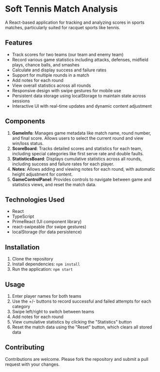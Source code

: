 # Soft Tennis Match Analysis

A React-based application for tracking and analyzing scores in sports matches, particularly suited for racquet sports like tennis.

## Features

- Track scores for two teams (our team and enemy team)
- Record various game statistics including attacks, defenses, midfield plays, chance balls, and smashes
- Calculate and display success and failure rates
- Support for multiple rounds in a match
- Add notes for each round
- View overall statistics across all rounds
- Responsive design with swipe gestures for mobile use
- Persistent data storage using localStorage to maintain state across sessions
- Interactive UI with real-time updates and dynamic content adjustment

## Components

1. **GameInfo**: Manages game metadata like match name, round number, and final score. Allows users to select the current round and view win/loss status.
2. **ScoreBoard**: Tracks detailed scores and statistics for each team, including special categories like first serve rate and double faults.
3. **StatisticsBoard**: Displays cumulative statistics across all rounds, including success and failure rates for each player.
4. **Notes**: Allows adding and viewing notes for each round, with automatic height adjustment for content.
5. **GameControlPanel**: Provides controls to navigate between game and statistics views, and reset the match data.

## Technologies Used

- React
- TypeScript
- PrimeReact (UI component library)
- react-swipeable (for swipe gestures)
- localStorage (for data persistence)

## Installation

1. Clone the repository
2. Install dependencies: ```npm install```
3. Run the application: ```npm start```

## Usage

1. Enter player names for both teams
2. Use the +/- buttons to record successful and failed attempts for each category
3. Swipe left/right to switch between teams
4. Add notes for each round
5. View cumulative statistics by clicking the "Statistics" button
6. Reset the match data using the "Reset" button, which clears all stored data

## Contributing

Contributions are welcome. Please fork the repository and submit a pull request with your changes.